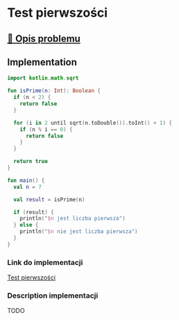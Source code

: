 # Test pierwszości

## [:link: Opis problemu](../../../../algorithms/integers/prime-test.md)

## Implementation

```kotlin
import kotlin.math.sqrt

fun isPrime(n: Int): Boolean {
  if (n < 2) {
    return false
  }

  for (i in 2 until sqrt(n.toDouble()).toInt() + 1) {
    if (n % i == 0) {
      return false
    }
  }

  return true
}

fun main() {
  val n = 7

  val result = isPrime(n)

  if (result) {
    println("$n jest liczba pierwsza")
  } else {
    println("$n nie jest liczba pierwsza")
  }
}
```

### Link do implementacji

[Test pierwszości](https://ideone.com/eVaqy4)

### Description implementacji

TODO
